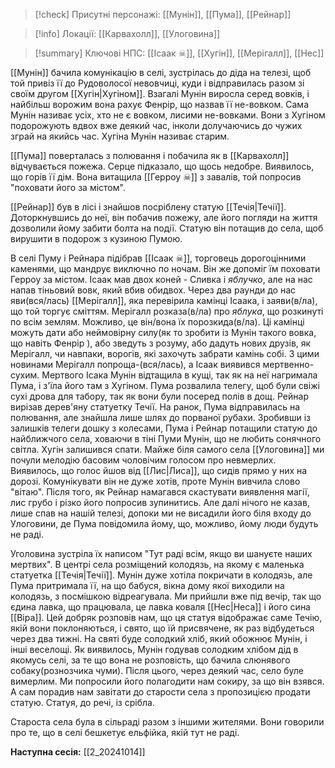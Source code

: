 > [!check] Присутні персонажі: [[Мунін]], [[Пума]], [[Рейнар]]

> [!info] Локації: [[Карвахолл]], [[Улоговина]]

> [!summary] Ключові НПС: [[Ісаак ☠]], [[Хугін]], [[Мерігалл]], [[Нес]]



[[Мунін]] бачила комунікацію в селі, зустрілась до діда на телезі, щоб той привіз її до Рудоволосої невовчиці, куди і відправилась разом зі своїм другом [[Хугін|Хугіном]].
Взагалі Мунін виросла серед вовків, і найбільш ворожим вона рахує Фенрір, що назвав її не-вовком. Сама Мунін називає усіх, хто не є вовком, лисими не-вовками. Вони з Хугіном подорожують вдвох вже деякий час, інколи долучаючись до чужих зграй на якийсь час. Хугіна Мунін називає старим.

[[Пума]] поверталась з полювання і побачила як в [[Карвахолл]] відчувається пожежа. Серце підказало, що щось недобре. Виявилось, що горів її дім. Вона витащила [[Герроу ☠]] з завалів, той попросив "поховати його за містом". 

[[Рейнар]] був в лісі і знайшов посріблену статую [[Течія|Течії]]. Доторкнувшись до неї, він побачив пожежу, але його погляди на життя дозволили йому забити болта на події. Статую він потащив до села, щоб вирушити в подорож з кузиною Пумою.

В селі Пуму і Рейнара підібрав [[Ісаак ☠]], торговець дорогоцінними каменями, що мандрує виключно по ночам. Він же допоміг їм поховати Герроу за містом.
Ісаак мав двох коней - Сливка і *яблучко*, але на нас напав тіньовий вовк, який вбив обидвох. Через два раунди до нас яви(вся/лась) [[Мерігалл]], яка перевірила камінці Ісаака, і заяви(в/ла), що той торгує сміттям. Мерігалл розказа(в/ла) про *яблука*, що розкинуті по всім землям. Можливо, це він/вона їх порозкида(в/ла). Ці камінці можуть дати або неймовірну силу(як то зробити із Мунін такого вовка, що навіть Фенрір ), або зведуть з розуму, або дадуть нових друзів, як Мерігалл, чи навпаки, ворогів, які захочуть забрати камінь собі. 
З цими новинами Мерігалл попроща-(вся/лась), а Ісаак виявився мертвенно-сухим.
Мертвого Ісака Мунін відтащила в кущі, так як на неї нагримала Пума, і з'їла його там з Хугіном.
Пума розвалила телегу, щоб були свіжі сухі дрова для табору, так як вони були посеред полів в дощ. Рейнар вирізав дерев'яну статуетку Течії.
На ранок, Пума відправилась на полювання, але знайшла лише шлях до порваної рубахи. Зробивши із залишків телеги дошку з колесами, Пума і Рейнар потащили статую до найближчого села, ховаючи в тіні Пуми Мунін, що не любить сонячного світла. Хугін залишився спати.
Майже біля самого села [[Улоговина]] ми почули мелодію басовим чоловічим голосом про невмерлих. Виявилось, що голос йшов від [[Лис|Лиса]], що сидів прямо у них на дорозі. Комунікувати він не дуже хотів, проте Мунін вивчила слово "вітаю".
Після того, як Рейнар намагався скастувати виявлення магії, лис грубо і різко його попросив зупинитись. Але далі нічого не казав, лише спав на нашій телезі, допоки ми не висадили його біля входу до Улоговини, де Пума повідомила йому, що, можливо, йому люди будуть не раді.

Уголовина зустріла їх написом "Тут раді всім, якщо ви шануєте наших мертвих".
В центрі села розміщений колодязь, на якому є маленька статуетка [[Течія|Течії]]. Мунін дуже хотіла покричати в колодязь, але Пума притримала її, на що бабуся, вікна дому якої виходили на колодязь, з посмішкою відреагувала.
Ми прийшли вже під вечір, так що єдина лавка, що працювала, це лавка коваля [[Нес|Неса]] і його сина [[Віра]]. Цей добряк розповів нам, що ця статуя відображає саме Течію, якій вони поклоняються, і свято, що їй присвячене, як раз відбудеться через два тижні. На святі буде солодкий хліб, який обожнює Мунін, і інші веселощі. Як виявилось, Мунін годував солодким хлібом дід в якомусь селі, за те що вона не розповість, що бачила слюнявого собаку(рознозчика чуми). Після цього, через деякий час, село буле вимерлим.
Ми попросили його полагодити нам сокиру, за що він взявся. А сам порадив нам завітати до старости села з пропозицією продати статую. Статуя, до речі, із срібла.

Староста села була в сільраді разом з іншими жителями. Вони говорили про те, що в селі бешкетує ельфійка, якій тут не раді. 

**Наступна сесія:** [[2_20241014]]


